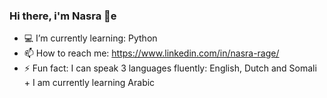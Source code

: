   ### Hi there, i'm Nasra 💜e  
- 💻  I’m currently learning: Python  
- 📫 How to reach me: https://www.linkedin.com/in/nasra-rage/
- ⚡ Fun fact: I can speak 3 languages fluently: English, Dutch and Somali + I am currently learning Arabic  


